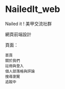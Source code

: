 # NailedIt_web
Nailed it ! 美甲交流社群

網頁前端設計 

頁面：

    首頁 
    關於我們 
    註冊與登入 
    個人部落格與評論 
    搜尋瀏覽 
    追蹤中 
